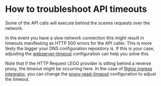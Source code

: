 # How to troubleshoot API timeouts

Some of the API calls will execute behind the scenes requests over the network.

In the event you have a slow network connection this might result in timeouts manifesting as HTTP 500 errors for the API caller. This is more likely the bigger your DNS configuration repository is. If this is your case, adjusting the [webserver-timeout](https://charmhub.io/httprequest-lego-provider/configurations#webserver-timeout) configuration can help you solve this.

Note that if the HTTP Request LEGO provider is sitting behind a reverse proxy, the timeout might be occurring here. In the case of [Nginx ingress integrator](https://charmhub.io/nginx-ingress-integrator), you can change the [proxy-read-timeout](https://charmhub.io/nginx-ingress-integrator/configurations#proxy-read-timeout) configuration to adjust the timeout.
